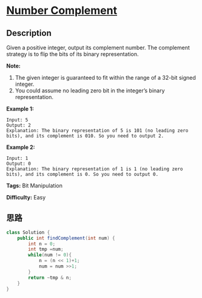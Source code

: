 # [Number Complement][title]

## Description

Given a positive integer, output its complement number. The complement
strategy is to flip the bits of its binary representation.

**Note:**  

  1. The given integer is guaranteed to fit within the range of a 32-bit signed integer.
  2. You could assume no leading zero bit in the integer’s binary representation.

**Example 1:**  
            Input: 5    Output: 2    Explanation: The binary representation of 5 is 101 (no leading zero bits), and its complement is 010. So you need to output 2.    

**Example 2:**  
            Input: 1    Output: 0    Explanation: The binary representation of 1 is 1 (no leading zero bits), and its complement is 0. So you need to output 0.    


**Tags:** Bit Manipulation

**Difficulty:** Easy

## 思路

``` java
class Solution {
    public int findComplement(int num) {
        int n = 0;
        int tmp =num;
        while(num != 0){
            n = (n << 1)+1; 
            num = num >>1;
        }
        return ~tmp & n;
    }
}
```

[title]: https://leetcode.com/problems/number-complement
